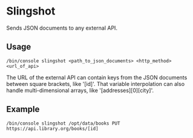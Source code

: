 # Slingshot

Sends JSON documents to any external API.

## Usage

```
/bin/console slingshot <path_to_json_documents> <http_method> <url_of_api>
```

The URL of the external API can contain keys from the JSON documents between square brackets, like '[id]'.
That variable interpolation can also handle multi-dimensional arrays, like '[addresses][0][city]'.

## Example

```
/bin/console slingshot /opt/data/books PUT https://api.library.org/books/[id]
```
